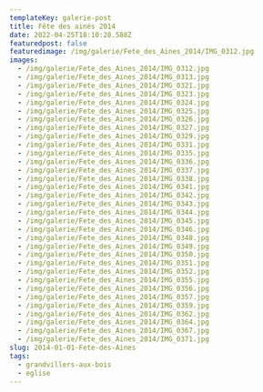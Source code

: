 ```yaml
---
templateKey: galerie-post
title: Fête des ainés 2014
date: 2022-04-25T18:10:28.588Z
featuredpost: false
featuredimage: /img/galerie/Fete_des_Aines_2014/IMG_0312.jpg
images:
  - /img/galerie/Fete_des_Aines_2014/IMG_0312.jpg
  - /img/galerie/Fete_des_Aines_2014/IMG_0313.jpg
  - /img/galerie/Fete_des_Aines_2014/IMG_0321.jpg
  - /img/galerie/Fete_des_Aines_2014/IMG_0323.jpg
  - /img/galerie/Fete_des_Aines_2014/IMG_0324.jpg
  - /img/galerie/Fete_des_Aines_2014/IMG_0325.jpg
  - /img/galerie/Fete_des_Aines_2014/IMG_0326.jpg
  - /img/galerie/Fete_des_Aines_2014/IMG_0327.jpg
  - /img/galerie/Fete_des_Aines_2014/IMG_0329.jpg
  - /img/galerie/Fete_des_Aines_2014/IMG_0331.jpg
  - /img/galerie/Fete_des_Aines_2014/IMG_0335.jpg
  - /img/galerie/Fete_des_Aines_2014/IMG_0336.jpg
  - /img/galerie/Fete_des_Aines_2014/IMG_0337.jpg
  - /img/galerie/Fete_des_Aines_2014/IMG_0338.jpg
  - /img/galerie/Fete_des_Aines_2014/IMG_0341.jpg
  - /img/galerie/Fete_des_Aines_2014/IMG_0342.jpg
  - /img/galerie/Fete_des_Aines_2014/IMG_0343.jpg
  - /img/galerie/Fete_des_Aines_2014/IMG_0344.jpg
  - /img/galerie/Fete_des_Aines_2014/IMG_0345.jpg
  - /img/galerie/Fete_des_Aines_2014/IMG_0346.jpg
  - /img/galerie/Fete_des_Aines_2014/IMG_0348.jpg
  - /img/galerie/Fete_des_Aines_2014/IMG_0349.jpg
  - /img/galerie/Fete_des_Aines_2014/IMG_0350.jpg
  - /img/galerie/Fete_des_Aines_2014/IMG_0351.jpg
  - /img/galerie/Fete_des_Aines_2014/IMG_0352.jpg
  - /img/galerie/Fete_des_Aines_2014/IMG_0355.jpg
  - /img/galerie/Fete_des_Aines_2014/IMG_0356.jpg
  - /img/galerie/Fete_des_Aines_2014/IMG_0357.jpg
  - /img/galerie/Fete_des_Aines_2014/IMG_0359.jpg
  - /img/galerie/Fete_des_Aines_2014/IMG_0362.jpg
  - /img/galerie/Fete_des_Aines_2014/IMG_0364.jpg
  - /img/galerie/Fete_des_Aines_2014/IMG_0367.jpg
  - /img/galerie/Fete_des_Aines_2014/IMG_0371.jpg
slug: 2014-01-01-Fete-des-Aines
tags:
  - grandvillers-aux-bois
  - eglise
---
```

